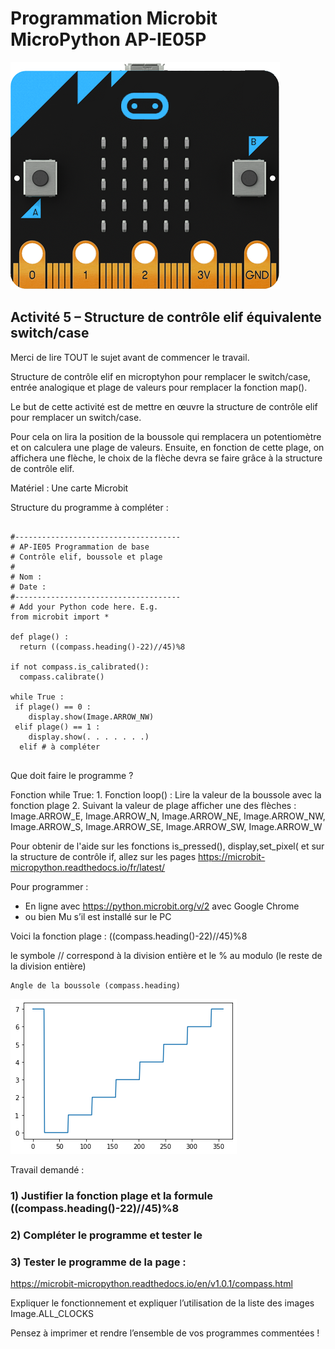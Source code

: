 # Programmation Microbit MicroPython AP-IE05P

![Image microbit](../Images/microbit-front.png)

## Activité 5 – Structure de contrôle elif équivalente switch/case

Merci de lire TOUT le sujet avant de commencer le travail.

Structure de contrôle elif en microptyhon pour remplacer le switch/case, entrée analogique et plage de valeurs pour remplacer la fonction map().

Le but de cette activité est de mettre en œuvre la structure de contrôle elif pour remplacer un switch/case.

Pour cela on lira la position de la boussole qui remplacera un potentiomètre et on calculera une plage de valeurs. Ensuite, en fonction de cette plage, on affichera une flèche, le choix de la flèche devra se faire grâce à la structure de contrôle elif.

Matériel : Une carte Microbit

Structure du programme à compléter :

<pre>
<code>
#-------------------------------------
# AP-IE05 Programmation de base
# Contrôle elif, boussole et plage
#
# Nom :
# Date :
#-------------------------------------
# Add your Python code here. E.g.
from microbit import *

def plage() :
  return ((compass.heading()-22)//45)%8

if not compass.is_calibrated():
  compass.calibrate()

while True :
 if plage() == 0 :
    display.show(Image.ARROW_NW)
 elif plage() == 1 :
    display.show(. . . . . . .)
  elif # à compléter
</code>
</pre>

Que doit faire le programme ?

Fonction while True:
    1. Fonction loop() : Lire la valeur de la boussole avec la fonction plage
    2. Suivant la valeur de plage afficher une des flèches : Image.ARROW_E,  Image.ARROW_N, Image.ARROW_NE, Image.ARROW_NW, Image.ARROW_S, Image.ARROW_SE, Image.ARROW_SW, Image.ARROW_W

Pour obtenir de l'aide sur les fonctions is_pressed(), display,set_pixel( et sur la structure de contrôle if, allez sur les pages https://microbit-micropython.readthedocs.io/fr/latest/

Pour programmer :
- En ligne avec  https://python.microbit.org/v/2 avec Google Chrome
- ou bien Mu s’il est installé sur le PC

Voici la fonction plage : ((compass.heading()-22)//45)%8

le symbole // correspond à la division entière et le % au modulo (le reste de la division entière)

	Angle de la boussole (compass.heading)
![Image boussole](../Images/Zone_boussole.png)

Travail demandé :
### 1) Justifier la fonction plage et la formule ((compass.heading()-22)//45)%8

### 2) Compléter le programme et tester le

### 3) Tester le programme de la page :  
https://microbit-micropython.readthedocs.io/en/v1.0.1/compass.html

Expliquer le fonctionnement et expliquer l’utilisation de la liste des images Image.ALL_CLOCKS

Pensez à imprimer et rendre l’ensemble de vos programmes commentées !
